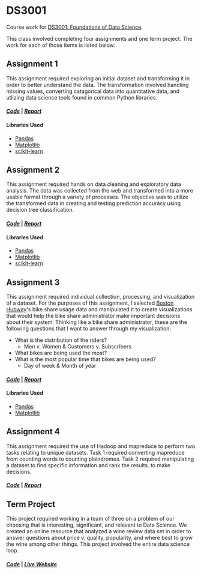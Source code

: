 # DS3001
Course work for [DS3001: Foundations of Data Science](https://web.wpi.edu/academics/catalogs/ugrad/dscourses.html).

This class involved completing four assignments and one term project. The work for each of those items is listed below:

## Assignment 1
This assignment required exploring an initial dataset and transforming it in order to better understand the data.
The transformation involved handling missing values, converting catagorical data into quantitative data, and utlizing
data science tools found in common Python libraries.

#### [*Code*](hw1) | [*Report*](hw1/hw1_cbarcelos.pdf)

#### Libraries Used
* [Pandas](https://pandas.pydata.org/)
* [Matplotlib](https://matplotlib.org/)
* [scikit-learn](scikit-learn.org/)

## Assignment 2
This assignment required hands on data cleaning and exploratory data analysis.
The data was collected from the web and transformed into a more usable format through a variety of processes.
The objective was to utilize the transformed data in creating and testing prediction accuracy using decision tree classification.

#### [*Code*](hw2) | [*Report*](hw2/hw2_cbarcelos.pdf)

#### Libraries Used
* [Pandas](https://pandas.pydata.org/)
* [Matplotlib](https://matplotlib.org/)
* [scikit-learn](scikit-learn.org/)

## Assignment 3
This assignment required individual collection, processing, and visualization of a dataset.
For the purposes of this assignment, I selected [Boston Hubway](https://www.thehubway.com/system-data)'s bike share usage data
and manipulated it to create visualizations that would help the bike share administrator make important decisions about their system.
Thinking like a bike share administrator, these are the following questions that I want to answer through
my visualization:
* What is the distribution of the riders?
  * Men v. Women & Customers v. Subscribers
* What bikes are being used the most?
* What is the most popular time that bikes are being used?
  * Day of week & Month of year

#### [*Code*](hw3) | [*Report*](hw3/hw3_cbarcelos.pdf)

#### Libraries Used
* [Pandas](https://pandas.pydata.org/)
* [Matplotlib](https://matplotlib.org/)

## Assignment 4
This assignment required the use of Hadoop and mapreduce to perform two tasks relating to unique datasets.
Task 1 required converting mapreduce from counting words to counting plaindromes.
Task 2 required manipulating a dataset to find specific information and rank the results. to make decisions.

#### [*Code*](hw4) | [*Report*](hw4/hw4_cbarcelos.pdf)

## Term Project
This project required working in a team of three on a problem of our choosing that is interesting, significant, and relevant to Data Science.
We created an online resource that analyzed a wine review data set in order to answer questions about price v. quality, popularity, and where best to grow the wine among other things.
This project involved the entire data science loop.

#### [*Code*](GroupProject) | [*Live Website*](https://carlosbarcelos.github.io/DS3001/Group%20Project/index.html)
